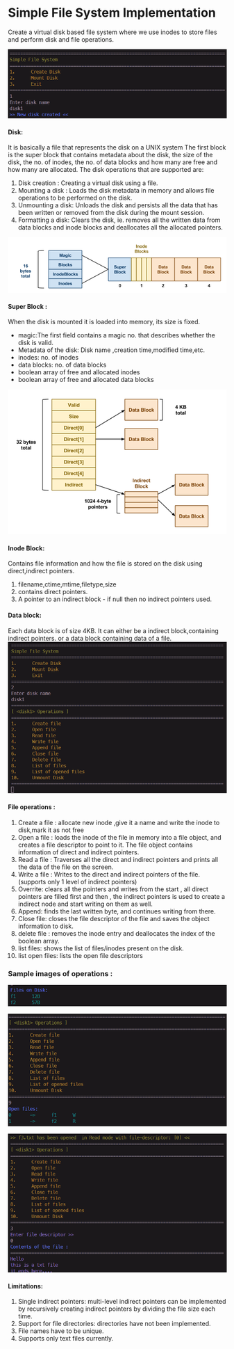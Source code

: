 # Simple File System Implementation
Create a virtual disk based file system where we use inodes to store files and perform disk and file operations.

![](/imgs/img1.png)
#### Disk: 
It is basically a file that represents the disk on a UNIX system
The first block is the super block that contains metadata about the disk, the size of the disk, the no. of inodes, the no. of data blocks and how many are free and how many are allocated.
The disk operations that are supported are:
1. Disk creation : Creating a virtual disk using a file.
2. Mounting a disk : Loads the disk metadata in memory and allows file operations to be performed on the disk.
3. Unmounting a disk: Unloads the disk and persists all the data that has been written or removed from the disk during the mount session.
4. Formatting a disk: Clears the disk, ie. removes all the written data from data blocks and inode blocks and deallocates all the allocated pointers.

![](imgs/project06-layout.png)
#### Super Block : 
When the disk is mounted it is loaded into memory, its size is fixed.
* magic:The first field contains a magic no. that describes whether the disk is valid.
* Metadata of the disk: Disk name ,creation time,modified time,etc.
* inodes: no. of inodes
* data blocks: no. of data blocks
* boolean array of free and allocated inodes
* boolean array of free and allocated data blocks


![](/imgs/project06-inode.png)
#### Inode Block: 
Contains file information and how the file is stored on the disk using direct,indirect pointers.
1. filename,ctime,mtime,filetype,size
2. contains direct pointers.
3. A pointer to an indirect block - if null then no indirect pointers used.

#### Data block: 
Each data block is of size 4KB. It can either be a indirect block,containing indirect pointers. or a data block containing data of a file.
![](/imgs/img2.png)

#### File operations :
1. Create a file : allocate new inode ,give it a name and write the inode to disk,mark it as not free
2. Open a file : loads the inode of the file in memory into a file object, and creates  a file descriptor to point to it. The file object contains information of direct and indirect pointers.
3. Read a file : Traverses all the direct and indirect pointers and prints all the data of the file on the screen.
4. Write a file : Writes to the direct and indirect pointers of the file.(supports only 1 level of indirect pointers)
5. Overrite: clears all the pointers and writes from the start , all direct pointers are filled first and then , the indirect pointers is used to create a indirect node and start writing on them as well.
6. Append: finds the last written byte, and continues writing from there.
7. Close file: closes the file descriptor of the file and saves the object information to disk.
8. delete file : removes the inode entry and deallocates the index of the boolean array.
9. list files: shows the list of files/inodes present on the disk.
10. list open files: lists the open file descriptors

### Sample images of operations :
![](/imgs/img3.png)

![](/imgs/img4.png)

![](/imgs/img5.png)
#### Limitations:
1. Single indirect pointers: multi-level indirect pointers can be implemented by recursively creating indirect pointers by dividing the file size each time.
2. Support for file directories: directories have not been implemented.
3. File names have to be unique.
4. Supports only text files currently.
